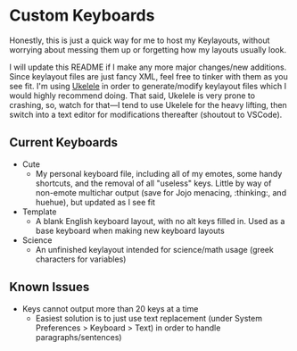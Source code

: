 <h1>Custom Keyboards</h1>

<p>Honestly, this is just a quick way for me to host my Keylayouts, without worrying about messing them up or forgetting how my layouts usually look.</p>
 
<p>I will update this README if I make any more major changes/new additions. Since keylayout files are just fancy XML, feel free to tinker with them as you see fit. I'm using <a href="http://scripts.sil.org/cms/scripts/page.php?site_id=nrsi&id=ukelele">Ukelele</a> in order to generate/modify keylayout files which I would highly recommend doing. That said, Ukelele is very prone to crashing, so, watch for that—I tend to use Ukelele for the heavy lifting, then switch into a text editor for modifications thereafter (shoutout to VSCode).</p>

<h2>Current Keyboards</h2>
<ul>
	<li>Cute<ul><li>My personal keyboard file, including all of my emotes, some handy shortcuts, and the removal of all "useless" keys. Little by way of non-emote multichar output (save for Jojo menacing, :thinking:, and huehue), but updated as I see fit</li></li></ul>
	<li>Template<ul><li>A blank English keyboard layout, with no alt keys filled in. Used as a base keyboard when making new keyboard layouts</li></li></ul>
  <li>Science<ul><li>An unfinished keylayout intended for science/math usage (greek characters for variables)</li></li></ul>
</ul>
 
<h2>Known Issues</h2>
<ul>
  <li>Keys cannot output more than 20 keys at a time<ul><li>Easiest solution is to just use text replacement (under System Preferences > Keyboard > Text) in order to handle paragraphs/sentences)</li></ul>
  </li>
</ul>
